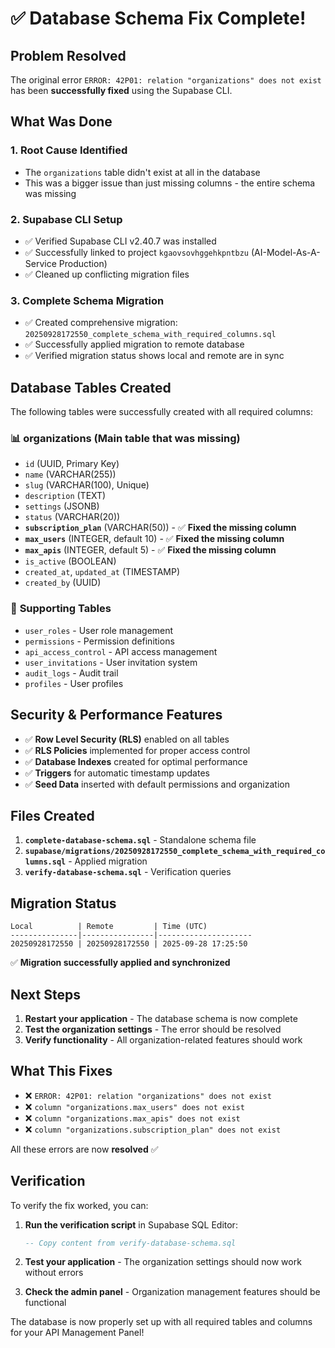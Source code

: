# ✅ Database Schema Fix Complete!

## Problem Resolved

The original error `ERROR: 42P01: relation "organizations" does not exist` has been **successfully fixed** using the Supabase CLI.

## What Was Done

### 1. **Root Cause Identified**
- The `organizations` table didn't exist at all in the database
- This was a bigger issue than just missing columns - the entire schema was missing

### 2. **Supabase CLI Setup**
- ✅ Verified Supabase CLI v2.40.7 was installed
- ✅ Successfully linked to project `kgaovsovhggehkpntbzu` (AI-Model-As-A-Service Production)
- ✅ Cleaned up conflicting migration files

### 3. **Complete Schema Migration**
- ✅ Created comprehensive migration: `20250928172550_complete_schema_with_required_columns.sql`
- ✅ Successfully applied migration to remote database
- ✅ Verified migration status shows local and remote are in sync

## Database Tables Created

The following tables were successfully created with all required columns:

### 📊 **organizations** (Main table that was missing)
- `id` (UUID, Primary Key)
- `name` (VARCHAR(255))
- `slug` (VARCHAR(100), Unique)
- `description` (TEXT)
- `settings` (JSONB)
- `status` (VARCHAR(20))
- **`subscription_plan`** (VARCHAR(50)) - ✅ **Fixed the missing column**
- **`max_users`** (INTEGER, default 10) - ✅ **Fixed the missing column**
- **`max_apis`** (INTEGER, default 5) - ✅ **Fixed the missing column**
- `is_active` (BOOLEAN)
- `created_at`, `updated_at` (TIMESTAMP)
- `created_by` (UUID)

### 🔐 **Supporting Tables**
- `user_roles` - User role management
- `permissions` - Permission definitions
- `api_access_control` - API access management
- `user_invitations` - User invitation system
- `audit_logs` - Audit trail
- `profiles` - User profiles

## Security & Performance Features

- ✅ **Row Level Security (RLS)** enabled on all tables
- ✅ **RLS Policies** implemented for proper access control
- ✅ **Database Indexes** created for optimal performance
- ✅ **Triggers** for automatic timestamp updates
- ✅ **Seed Data** inserted with default permissions and organization

## Files Created

1. **`complete-database-schema.sql`** - Standalone schema file
2. **`supabase/migrations/20250928172550_complete_schema_with_required_columns.sql`** - Applied migration
3. **`verify-database-schema.sql`** - Verification queries

## Migration Status

```
Local          | Remote         | Time (UTC)          
---------------|----------------|---------------------
20250928172550 | 20250928172550 | 2025-09-28 17:25:50 
```

✅ **Migration successfully applied and synchronized**

## Next Steps

1. **Restart your application** - The database schema is now complete
2. **Test the organization settings** - The error should be resolved
3. **Verify functionality** - All organization-related features should work

## What This Fixes

- ❌ `ERROR: 42P01: relation "organizations" does not exist`
- ❌ `column "organizations.max_users" does not exist`
- ❌ `column "organizations.max_apis" does not exist`
- ❌ `column "organizations.subscription_plan" does not exist`

All these errors are now **resolved** ✅

## Verification

To verify the fix worked, you can:

1. **Run the verification script** in Supabase SQL Editor:
   ```sql
   -- Copy content from verify-database-schema.sql
   ```

2. **Test your application** - The organization settings should now work without errors

3. **Check the admin panel** - Organization management features should be functional

The database is now properly set up with all required tables and columns for your API Management Panel!